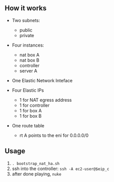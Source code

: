 How it works
------------
- Two subnets:
  - public
  - private

- Four instances:
  - nat box A
  - nat box B
  - controller
  - server A

- One Elastic Network Inteface


- Four Elastic IPs
  - 1 for NAT egress address
  - 1 for controller
  - 1 for box A
  - 1 for box B

- One route table
  - rt A points to the eni for 0.0.0.0/0

Usage
------
1. `. bootstrap_nat_ha.sh`
1. ssh into the controller: `ssh -A ec2-user@$eip_c`
1. after done playing, `nuke`
